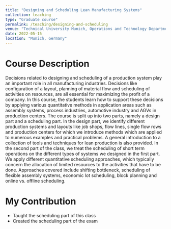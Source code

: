 ```yaml
---
title: "Designing and Scheduling Lean Manufacturing Systems"
collection: teaching
type: "Graduate course"
permalink: /teaching/designing-and-scheduling
venue: "Technical University Munich, Operations and Technology Department"
date: 2022-05-15 
location: "Munich, Germany"
---
```


Course Description
======
Decisions related to designing and scheduling of a production system play an important role in all manufacturing industries. Decisions like configuration of a layout, planning of material flow and scheduling of activities on resources, are all essential for maximizing the profit of a company. In this course, the students learn how to support these decisions by applying various quantitative methods in application areas such as assembly systems, process industries, automotive industry and AGVs in production centers.
The course is split up into two parts, namely a design part and a scheduling part. In the design part, we identify different production systems and layouts like job shops, flow lines, single flow rows and production centers for which we introduce methods which are applied to numerous examples and practical problems. A general introduction to a collection of tools and techniques for lean production is also provided.
In the second part of the class, we treat the scheduling of short term operations on the different types of systems we designed in the first part. We apply different quantitative scheduling approaches, which typically concern the allocation of limited resources to the activities that have to be done. Approaches covered include shifting bottleneck, scheduling of flexible assembly systems, economic lot scheduling, block planning and online vs. offline scheduling.

My Contribution
======
- Taught the scheduling part of this class
- Created the scheduling part of the exam

